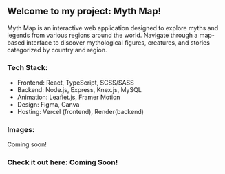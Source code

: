## Welcome to my project: Myth Map!

Myth Map is an interactive web application designed to explore myths and legends from various regions around the world. Navigate through a map-based interface to discover mythological figures, creatures, and stories categorized by country and region.

### Tech Stack:
- Frontend: React, TypeScript, SCSS/SASS
- Backend: Node.js, Express, Knex.js, MySQL
- Animation: Leaflet.js, Framer Motion
- Design: Figma, Canva
- Hosting: Vercel (frontend), Render(backend)

### Images:
Coming soon!

### Check it out here: Coming Soon!